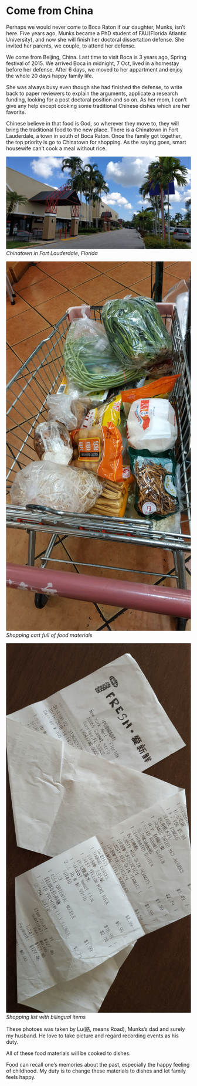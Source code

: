 # Come from China



Perhaps we would never come to Boca Raton if our daughter, Munks, isn’t here. Five years ago, Munks became a PhD student of FAU(Florida Atlantic University), and now she will finish her doctoral dissertation defense. She invited her parents, we couple, to attend her defense.



We come from Beijing, China. Last time to visit Boca is 3 years ago, Spring festival of 2015. We arrived Boca in midnight, 7 Oct, lived in a homestay before her defense. After 6 days, we moved to her appartment and enjoy the whole 20 days happy family life.



She was always busy even though she had finished the defense, to write back to paper reviewers to explain the arguments, applicate a research funding, looking for a post doctoral position and so on. As her mom, I can’t give any help except cooking some traditional Chinese dishes which are  her favorite.         



Chinese believe in that food is God, so wherever they move to, they will bring the traditional food to the new place. There is a Chinatown in Fort Lauderdale, a town in south of Boca Raton. Once the family got together, the top priority is go to Chinatown for shopping. As the saying goes, smart housewife can’t cook a meal without rice.

![chinatown1](chinatown_20181014_131125.jpg) *Chinatown in Fort Lauderdale, Florida*





![chinatown2](chinatown_20181014_135926.jpg) *Shopping cart full of food materials*





![shopping list](chinatown_20181111_101527.jpg) *Shopping list with bilingual items*



These photoes was taken by Lu(路, means Road), Munks’s dad and surely my husband. He love to take picture and regard recording events as his duty.



All of these food materials will be cooked to dishes.



Food can recall one’s memories about the past, especially the happy feeling of childhood. My duty is to change these materials to dishes and let family feels happy.